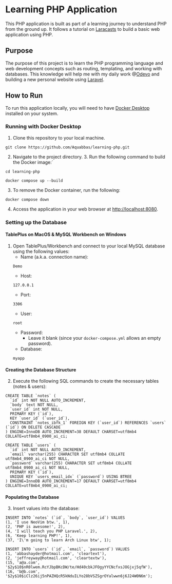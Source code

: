 # Learning PHP Application

This PHP application is built as part of a learning journey to understand PHP from the ground up. It follows a tutorial on [Laracasts](https://laracasts.com/series/php-for-beginners-2023-edition) to build a basic web application using PHP.

## Purpose

The purpose of this project is to learn the PHP programming language and web development concepts such as routing, templating, and working with databases. This knowledge will help me with my daily work @[Odevo](https://odevo.com) and building a new personal website using [Laravel](https://laravel.com/).

## How to Run

To run this application locally, you will need to have [Docker Desktop](https://www.docker.com/products/docker-desktop) installed on your system.

### Running with Docker Desktop

1. Clone this repository to your local machine.

```
git clone https://github.com/Aquabbas/learning-php.git
```

2. Navigate to the project directory. 3. Run the following command to build the Docker image:`

```
cd learning-php
```

```
docker compose up --build
```

3. To remove the Docker container, run the following:

```
docker compose down
```

4. Access the application in your web browser at [http://localhost:8080](http://localhost:8080).

### Setting up the Database

#### TablePlus on MacOS & MySQL Workbench on Windows

1. Open TablePlus/Workbench and connect to your local MySQL database using the following values:
    - Name (a.k.a. connection name):
    ```
    Demo
    ```
    - Host:
    ```
    127.0.0.1
    ```
    - Port:
    ```
    3306
    ```
    - User:
    ```
    root
    ```
    - Password:
        - Leave it blank (since your `docker-compose.yml` allows an empty password).
    - Database:
    ```
    myapp
    ```

#### Creating the Database Structure

2. Execute the following SQL commands to create the necessary tables (notes & users):

```
CREATE TABLE `notes` (
  `id` int NOT NULL AUTO_INCREMENT,
  `body` text NOT NULL,
  `user_id` int NOT NULL,
  PRIMARY KEY (`id`),
  KEY `user_id` (`user_id`),
  CONSTRAINT `notes_ibfk_1` FOREIGN KEY (`user_id`) REFERENCES `users` (`id`) ON DELETE CASCADE
) ENGINE=InnoDB AUTO_INCREMENT=38 DEFAULT CHARSET=utf8mb4 COLLATE=utf8mb4_0900_ai_ci;
```

```
CREATE TABLE `users` (
  `id` int NOT NULL AUTO_INCREMENT,
  `email` varchar(255) CHARACTER SET utf8mb4 COLLATE utf8mb4_0900_ai_ci NOT NULL,
  `password` varchar(255) CHARACTER SET utf8mb4 COLLATE utf8mb4_0900_ai_ci NOT NULL,
  PRIMARY KEY (`id`),
  UNIQUE KEY `users_email_idx` (`password`) USING BTREE
) ENGINE=InnoDB AUTO_INCREMENT=17 DEFAULT CHARSET=utf8mb4 COLLATE=utf8mb4_0900_ai_ci;
```

#### Populating the Database

3. Insert values into the database:

```
INSERT INTO `notes` (`id`, `body`, `user_id`) VALUES
(1, 'I use NeoVim btw.', 1),
(2, 'PHP is awesome!', 2),
(4, 'I will teach you PHP Laravel.', 2),
(6, 'Keep learning PHP!', 1),
(37, 'I\'m going to learn Arch Linux btw', 1);
```

```
INSERT INTO `users` (`id`, `email`, `password`) VALUES
(1, 'abbashayder@hotmail.com', 'cleartext'),
(2, 'jeffreyway@hotmail.com', 'cleartextw'),
(15, 'a@a.com', '$2y$10$nR0lwem.RcYJbpBKcDW/te/Hd40cbkJFOgyYYCNcfxsJOGjxj5qfW'),
(16, 'b@b.com', '$2y$10$iClz26ij5nPAZHQcR5kNduILYo28bVSZSgrOYalwwn6j6J24W0N6m');
```
